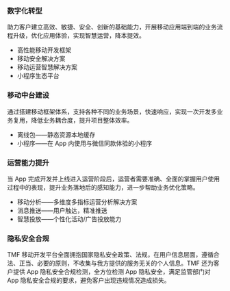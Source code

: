 ### 数字化转型
助力客户建立高效、敏捷、安全、创新的基础能力，开展移动应用端到端的业务流程升级，优化应用体验，实现智慧运营，降本提效。
- 高性能移动开发框架
- 移动安全解决方案
- 移动运营智慧解决方案
- 小程序生态平台


### 移动中台建设
通过搭建移动框架体系，支持各种不同的业务场景，快速响应，实现一次开发多业务复用，降低业务耦合度，提升项目整体效率。
- 离线包——静态资源本地缓存
- 小程序——在 App 内使用与微信同款体验的小程序


### 运营能力提升
当 App 完成开发并上线进入运营阶段后，运营者需要准确、全面的掌握用户使用过程中的表现，提升业务落地后的感知能力，进一步帮助业务优化策略。
- 移动分析——多维度多指标运营分析解决方案
- 消息推送——用户触达，精准推送
- 智慧投放——个性化活动/广告投放能力


### 隐私安全合规
TMF 移动开发平台全面拥抱国家隐私安全政策、法规，在用户信息层面，遵循合法、正当、必要的原则，不收集与我方提供的服务无关的个人信息。TMF 还为客户提供 App 隐私安全合规检测，全方位检测 App 隐私安全，满足监管部门对 App 隐私安全合规的要求，避免客户出现违规情况造成损失。
